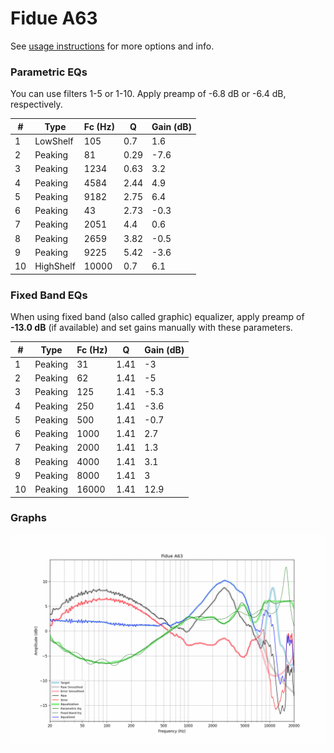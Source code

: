 # Fidue A63
See [usage instructions](https://github.com/jaakkopasanen/AutoEq#usage) for more options and info.

### Parametric EQs
You can use filters 1-5 or 1-10. Apply preamp of -6.8 dB or -6.4 dB, respectively.

|   # | Type      |   Fc (Hz) |    Q |   Gain (dB) |
|-----|-----------|-----------|------|-------------|
|   1 | LowShelf  |       105 | 0.7  |         1.6 |
|   2 | Peaking   |        81 | 0.29 |        -7.6 |
|   3 | Peaking   |      1234 | 0.63 |         3.2 |
|   4 | Peaking   |      4584 | 2.44 |         4.9 |
|   5 | Peaking   |      9182 | 2.75 |         6.4 |
|   6 | Peaking   |        43 | 2.73 |        -0.3 |
|   7 | Peaking   |      2051 | 4.4  |         0.6 |
|   8 | Peaking   |      2659 | 3.82 |        -0.5 |
|   9 | Peaking   |      9225 | 5.42 |        -3.6 |
|  10 | HighShelf |     10000 | 0.7  |         6.1 |

### Fixed Band EQs
When using fixed band (also called graphic) equalizer, apply preamp of **-13.0 dB** (if available) and set gains manually with these parameters.

|   # | Type    |   Fc (Hz) |    Q |   Gain (dB) |
|-----|---------|-----------|------|-------------|
|   1 | Peaking |        31 | 1.41 |        -3   |
|   2 | Peaking |        62 | 1.41 |        -5   |
|   3 | Peaking |       125 | 1.41 |        -5.3 |
|   4 | Peaking |       250 | 1.41 |        -3.6 |
|   5 | Peaking |       500 | 1.41 |        -0.7 |
|   6 | Peaking |      1000 | 1.41 |         2.7 |
|   7 | Peaking |      2000 | 1.41 |         1.3 |
|   8 | Peaking |      4000 | 1.41 |         3.1 |
|   9 | Peaking |      8000 | 1.41 |         3   |
|  10 | Peaking |     16000 | 1.41 |        12.9 |

### Graphs
![](./Fidue%20A63.png)
